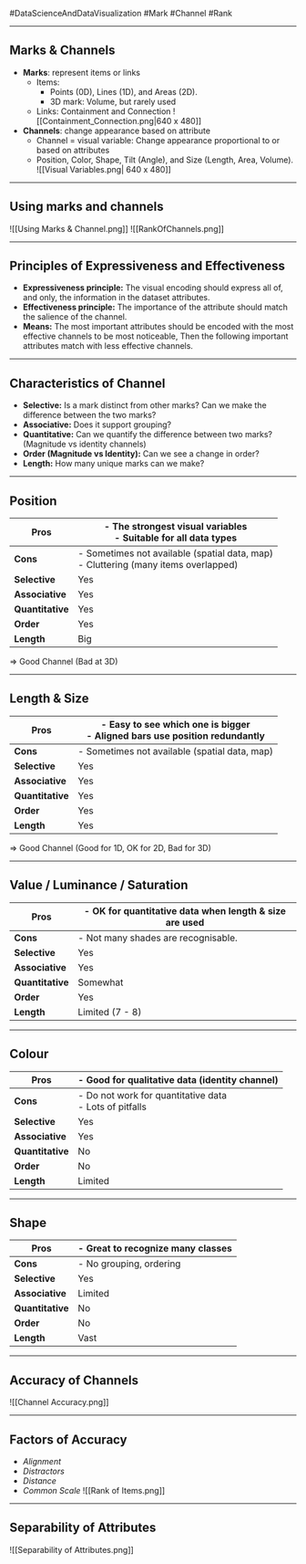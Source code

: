 #DataScienceAndDataVisualization 
#Mark
#Channel
#Rank
___
## Marks & Channels
- **Marks**: represent items or links
	- Items:
		- Points (0D), Lines (1D), and Areas (2D).
		- 3D mark: Volume, but rarely used
	- Links: Containment and Connection
![[Containment_Connection.png|640 x 480]]
- **Channels**: change appearance based on attribute
	- Channel = visual variable: Change appearance proportional to or based on attributes
	- Position, Color, Shape, Tilt (Angle), and Size (Length, Area, Volume).
![[Visual Variables.png| 640 x 480]]
___
## Using marks and channels
![[Using Marks & Channel.png]]
![[RankOfChannels.png]]
___
## Principles of Expressiveness and Effectiveness
- **Expressiveness principle:** The visual encoding should express all of, and only, the information in the dataset attributes.
- **Effectiveness principle:** The importance of the attribute should match the salience of the channel.
- **Means:** The most important attributes should be encoded with the most effective channels to be most noticeable, Then the following important attributes match with less effective channels.
___
## Characteristics of Channel
- **Selective:** Is a mark distinct from other marks? Can we make the difference between the two marks?
- **Associative:** Does it support grouping?
- **Quantitative:** Can we quantify the difference between two marks? (Magnitude vs identity channels)
- **Order (Magnitude vs Identity):** Can we see a change in order?
- **Length:** How many unique marks can we make?
____
## Position
| **Pros**         | - The strongest visual variables<br>- Suitable for all data types                      |
| ---------------- | -------------------------------------------------------------------------------------- |
| **Cons**         | - Sometimes not available (spatial data, map) <br>- Cluttering (many items overlapped) |
| **Selective**    | Yes                                                                                    |
| **Associative**  | Yes                                                                                    |
| **Quantitative** | Yes                                                                                    |
| **Order**        | Yes                                                                                    |
| **Length**       | Big                                                                                    |
⇒ Good Channel (Bad at 3D)
___
## Length & Size
| **Pros**         | - Easy to see which one is bigger<br>- Aligned bars use position redundantly |
| ---------------- | ---------------------------------------------------------------------------- |
| **Cons**         | - Sometimes not available (spatial data, map)                                |
| **Selective**    | Yes                                                                          |
| **Associative**  | Yes                                                                          |
| **Quantitative** | Yes                                                                          |
| **Order**        | Yes                                                                          |
| **Length**       | Yes                                                                          |
⇒ Good Channel (Good for 1D, OK for 2D, Bad for 3D)
___
## Value / Luminance / Saturation
| **Pros**         | - OK for quantitative data when length & size are used<br> |
| ---------------- | ---------------------------------------------------------- |
| **Cons**         | - Not many shades are recognisable.                        |
| **Selective**    | Yes                                                        |
| **Associative**  | Yes                                                        |
| **Quantitative** | Somewhat                                                   |
| **Order**        | Yes                                                        |
| **Length**       | Limited (7 - 8)                                            |
___
## Colour
| **Pros**         | - Good for qualitative data (identity channel)<br>        |
| ---------------- | --------------------------------------------------------- |
| **Cons**         | - Do not work for quantitative data<br>- Lots of pitfalls |
| **Selective**    | Yes                                                       |
| **Associative**  | Yes                                                       |
| **Quantitative** | No                                                        |
| **Order**        | No                                                        |
| **Length**       | Limited                                                   |
___
## Shape
| **Pros**         | - Great to recognize many classes |
| ---------------- | --------------------------------- |
| **Cons**         | - No grouping, ordering           |
| **Selective**    | Yes                               |
| **Associative**  | Limited                           |
| **Quantitative** | No                                |
| **Order**        | No                                |
| **Length**       | Vast                              |
___
## Accuracy of Channels
![[Channel Accuracy.png]]
___
## Factors of Accuracy
- *Alignment*
- *Distractors*
- *Distance*
- *Common Scale*
![[Rank of Items.png]]
___
## Separability of Attributes
![[Separability of Attributes.png]]